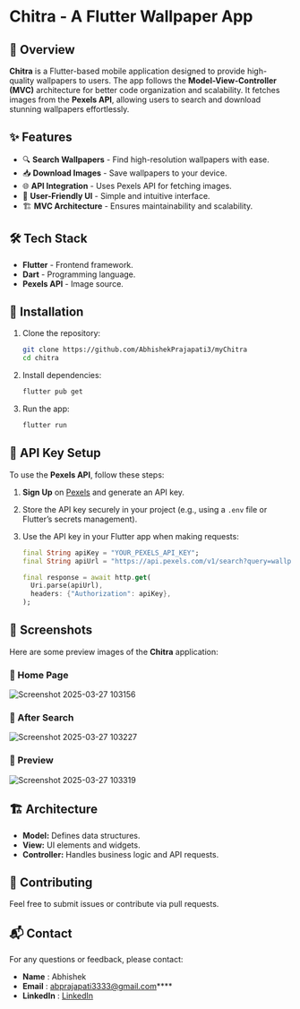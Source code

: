 # Chitra - A Flutter Wallpaper App

## 📌 Overview
**Chitra** is a Flutter-based mobile application designed to provide high-quality wallpapers to users. The app follows the **Model-View-Controller (MVC)** architecture for better code organization and scalability. It fetches images from the **Pexels API**, allowing users to search and download stunning wallpapers effortlessly.

## ✨ Features
- 🔍 **Search Wallpapers** - Find high-resolution wallpapers with ease.
- 📥 **Download Images** - Save wallpapers to your device.
- 🌐 **API Integration** - Uses Pexels API for fetching images.
- 📱 **User-Friendly UI** - Simple and intuitive interface.
- 🏗 **MVC Architecture** - Ensures maintainability and scalability.

## 🛠 Tech Stack
- **Flutter** - Frontend framework.
- **Dart** - Programming language.
- **Pexels API** - Image source.


## 🚀 Installation
1. Clone the repository:
   ```sh
   git clone https://github.com/AbhishekPrajapati3/myChitra
   cd chitra
   ```
2. Install dependencies:
   ```sh
   flutter pub get
   ```
3. Run the app:
   ```sh
   flutter run
   ```

## 🔑 API Key Setup
To use the **Pexels API**, follow these steps:
1. **Sign Up** on [Pexels](https://www.pexels.com/api/) and generate an API key.
2. Store the API key securely in your project (e.g., using a `.env` file or Flutter’s secrets management).
3. Use the API key in your Flutter app when making requests:

   ```dart
   final String apiKey = "YOUR_PEXELS_API_KEY";
   final String apiUrl = "https://api.pexels.com/v1/search?query=wallpapers";

   final response = await http.get(
     Uri.parse(apiUrl),
     headers: {"Authorization": apiKey},
   );
   ```


## 📸 Screenshots

Here are some preview images of the **Chitra** application:  

### 🔹 Home Page  
 ![Screenshot 2025-03-27 103156](https://github.com/user-attachments/assets/f2747f11-a82e-4ded-a03e-fb8b12e13e18) 

### 🔹 After Search
 ![Screenshot 2025-03-27 103227](https://github.com/user-attachments/assets/981dd5ed-d723-4d7a-90a8-a643802f4cd7)



### 🔹 Preview 
 ![Screenshot 2025-03-27 103319](https://github.com/user-attachments/assets/f5c88b71-1aed-4086-95e3-1b92e39337fa)




## 🏗 Architecture
- **Model:** Defines data structures.
- **View:** UI elements and widgets.
- **Controller:** Handles business logic and API requests.


## 🤝 Contributing
Feel free to submit issues or contribute via pull requests.

## 📬 Contact
  For any questions or feedback, please contact:

  * **Name**  : Abhishek
  * **Email** : abprajapati3333@gmail.com****
  * **LinkedIn** : [LinkedIn](https://www.linkedin.com/in/abhishek-kumarprajapati/)

